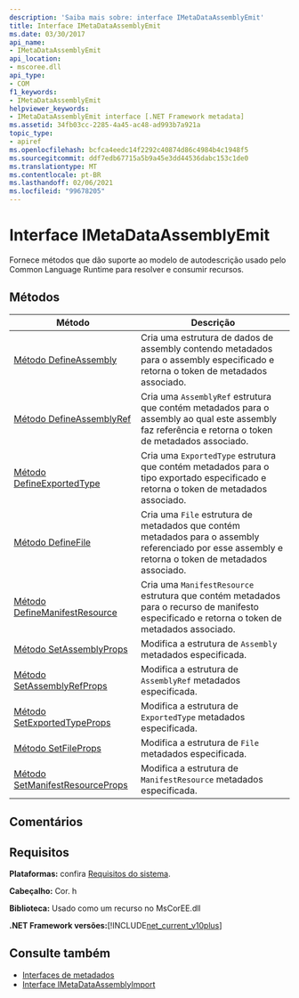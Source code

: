 ```yaml
---
description: 'Saiba mais sobre: interface IMetaDataAssemblyEmit'
title: Interface IMetaDataAssemblyEmit
ms.date: 03/30/2017
api_name:
- IMetaDataAssemblyEmit
api_location:
- mscoree.dll
api_type:
- COM
f1_keywords:
- IMetaDataAssemblyEmit
helpviewer_keywords:
- IMetaDataAssemblyEmit interface [.NET Framework metadata]
ms.assetid: 34fb03cc-2285-4a45-ac48-ad993b7a921a
topic_type:
- apiref
ms.openlocfilehash: bcfca4eedc14f2292c40874d86c4984b4c1948f5
ms.sourcegitcommit: ddf7edb67715a5b9a45e3dd44536dabc153c1de0
ms.translationtype: MT
ms.contentlocale: pt-BR
ms.lasthandoff: 02/06/2021
ms.locfileid: "99678205"
---
```

# <a name="imetadataassemblyemit-interface"></a>Interface IMetaDataAssemblyEmit

Fornece métodos que dão suporte ao modelo de autodescrição usado pelo Common Language Runtime para resolver e consumir recursos.  
  
## <a name="methods"></a>Métodos  
  
|Método|Descrição|  
|------------|-----------------|  
|[Método DefineAssembly](imetadataassemblyemit-defineassembly-method.md)|Cria uma estrutura de dados de assembly contendo metadados para o assembly especificado e retorna o token de metadados associado.|  
|[Método DefineAssemblyRef](imetadataassemblyemit-defineassemblyref-method.md)|Cria uma `AssemblyRef` estrutura que contém metadados para o assembly ao qual este assembly faz referência e retorna o token de metadados associado.|  
|[Método DefineExportedType](imetadataassemblyemit-defineexportedtype-method.md)|Cria uma `ExportedType` estrutura que contém metadados para o tipo exportado especificado e retorna o token de metadados associado.|  
|[Método DefineFile](imetadataassemblyemit-definefile-method.md)|Cria uma `File` estrutura de metadados que contém metadados para o assembly referenciado por esse assembly e retorna o token de metadados associado.|  
|[Método DefineManifestResource](imetadataassemblyemit-definemanifestresource-method.md)|Cria uma `ManifestResource` estrutura que contém metadados para o recurso de manifesto especificado e retorna o token de metadados associado.|  
|[Método SetAssemblyProps](imetadataassemblyemit-setassemblyprops-method.md)|Modifica a estrutura de `Assembly` metadados especificada.|  
|[Método SetAssemblyRefProps](imetadataassemblyemit-setassemblyrefprops-method.md)|Modifica a estrutura de `AssemblyRef` metadados especificada.|  
|[Método SetExportedTypeProps](imetadataassemblyemit-setexportedtypeprops-method.md)|Modifica a estrutura de `ExportedType` metadados especificada.|  
|[Método SetFileProps](imetadataassemblyemit-setfileprops-method.md)|Modifica a estrutura de `File` metadados especificada.|  
|[Método SetManifestResourceProps](imetadataassemblyemit-setmanifestresourceprops-method.md)|Modifica a estrutura de `ManifestResource` metadados especificada.|  
  
## <a name="remarks"></a>Comentários  
  
## <a name="requirements"></a>Requisitos  

 **Plataformas:** confira [Requisitos do sistema](../../get-started/system-requirements.md).  
  
 **Cabeçalho:** Cor. h  
  
 **Biblioteca:** Usado como um recurso no MsCorEE.dll  
  
 **.NET Framework versões:**[!INCLUDE[net_current_v10plus](../../../../includes/net-current-v10plus-md.md)]  
  
## <a name="see-also"></a>Consulte também

- [Interfaces de metadados](metadata-interfaces.md)
- [Interface IMetaDataAssemblyImport](imetadataassemblyimport-interface.md)
